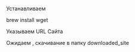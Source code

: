 Устанавливаем 

brew install wget

Указываем URL Сайта 

Ожидаем , скачивание в папку downloaded_site